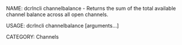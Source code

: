 NAME:
   dcrlncli channelbalance - Returns the sum of the total available channel balance across all open channels.

USAGE:
   dcrlncli channelbalance [arguments...]

CATEGORY:
   Channels
